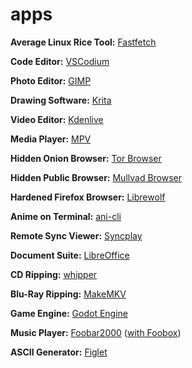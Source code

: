 # apps 

**Average Linux Rice Tool:** [Fastfetch]() 

**Code Editor:** [VSCodium](https://aur.archlinux.org/packages/vscodium-bin)

**Photo Editor:** [GIMP](https://archlinux.org/packages/extra/x86_64/gimp/)

**Drawing Software:** [Krita](https://krita.org/en/download/)

**Video Editor:** [Kdenlive](https://archlinux.org/packages/extra/x86_64/kdenlive/)

**Media Player:** [MPV](https://archlinux.org/packages/extra/x86_64/mpv/)

**Hidden Onion Browser:** [Tor Browser](https://archlinux.org/packages/extra/any/torbrowser-launcher/)

**Hidden Public Browser:** [Mullvad Browser](https://mullvad.net/en/download/browser/linux)

**Hardened Firefox Browser:** [Librewolf](https://librewolf.net/installation/arch/)

**Anime on Terminal:** [ani-cli](https://github.com/pystardust/ani-cli?tab=readme-ov-file#native-packages)

**Remote Sync Viewer:** [Syncplay](https://archlinux.org/packages/extra/any/syncplay/)

**Document Suite:** [LibreOffice](https://archlinux.org/packages/extra-testing/x86_64/libreoffice-fresh/)

**CD Ripping:** [whipper](https://archlinux.org/packages/extra/x86_64/whipper/)

**Blu-Ray Ripping:** [MakeMKV](https://aur.archlinux.org/packages/makemkv)

**Game Engine:** [Godot Engine](https://archlinux.org/packages/extra/x86_64/godot/)

**Music Player:** [Foobar2000](https://www.foobar2000.org/download) ([with Foobox](https://github.com/dream7180/foobox-en/releases))

**ASCII Generator:** [Figlet]() 
